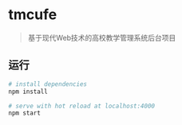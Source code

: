 # tmcufe

> 基于现代Web技术的高校教学管理系统后台项目

## 运行

``` bash
# install dependencies
npm install

# serve with hot reload at localhost:4000
npm start
```
